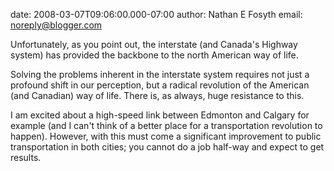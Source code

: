 date: 2008-03-07T09:06:00.000-07:00
author: Nathan E Fosyth
email: noreply@blogger.com

Unfortunately, as you point out, the interstate (and Canada's Highway system) has provided the backbone to the north American way of life.

Solving the problems inherent in the interstate system requires not just a profound shift in our perception, but a radical revolution of the American (and Canadian) way of life.  There is, as always, huge resistance to this.

I am excited about a high-speed link between Edmonton and Calgary for example (and I can't think of a better place for a transportation revolution to happen).  However, with this must come a significant improvement to public transportation in both cities; you cannot do a job half-way and expect to get results.
